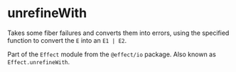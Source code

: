 # unrefineWith

Takes some fiber failures and converts them into errors, using the specified
function to convert the `E` into an `E1 | E2`.

Part of the `Effect` module from the `@effect/io` package. Also known as `Effect.unrefineWith`.
